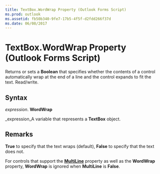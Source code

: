 ```yaml
---
title: TextBox.WordWrap Property (Outlook Forms Script)
ms.prod: outlook
ms.assetid: fb50b340-9fe7-17b5-4f5f-d2fdd266f37d
ms.date: 06/08/2017
---
```



# TextBox.WordWrap Property (Outlook Forms Script)

Returns or sets a  **Boolean** that specifies whether the contents of a control automatically wrap at the end of a line and the control expands to fit the text. Read/write.


## Syntax

 _expression_. **WordWrap**

 _expression_A variable that represents a  **TextBox** object.


## Remarks

 **True** to specify that the text wraps (default), **False** to specify that the text does not.

For controls that support the  **[MultiLine](Outlook.textbox.multiline.md)** property as well as the **WordWrap** property, **WordWrap** is ignored when **MultiLine** is **False**.


